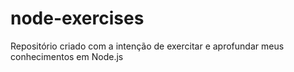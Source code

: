 # node-exercises
Repositório criado com a intenção de exercitar e aprofundar meus conhecimentos em Node.js
